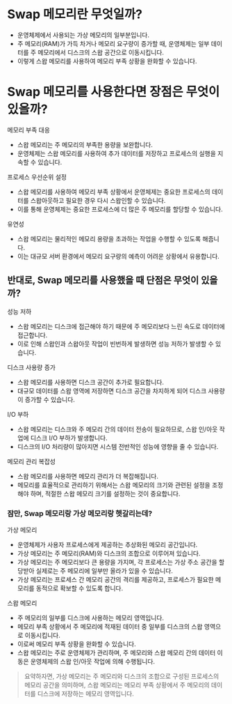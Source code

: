 
# Swap 메모리란 무엇일까?
- 운영체제에서 사용되는 가상 메모리의 일부분입니다. 
- 주 메모리(RAM)가 가득 차거나 메모리 요구량이 증가할 때, 운영체제는 일부 데이터를 주 메모리에서 디스크의 스왑 공간으로 이동시킵니다.
- 이렇게 스왑 메모리를 사용하여 메모리 부족 상황을 완화할 수 있습니다.

# Swap 메모리를 사용한다면 장점은 무엇이 있을까?
메모리 부족 대응
- 스왑 메모리는 주 메모리의 부족한 용량을 보완합니다.
- 운영체제는 스왑 메모리를 사용하여 추가 데이터를 저장하고 프로세스의 실행을 지속할 수 있습니다.


프로세스 우선순위 설정
- 스왑 메모리를 사용하여 메모리 부족 상황에서 운영체제는 중요한 프로세스의 데이터를 스왑아웃하고 필요한 경우 다시 스왑인할 수 있습니다. 
- 이를 통해 운영체제는 중요한 프로세스에 더 많은 주 메모리를 할당할 수 있습니다.


유연성
- 스왑 메모리는 물리적인 메모리 용량을 초과하는 작업을 수행할 수 있도록 해줍니다. 
- 이는 대규모 서버 환경에서 메모리 요구량의 예측이 어려운 상황에서 유용합니다.


## 반대로, Swap 메모리를 사용했을 때 단점은 무엇이 있을까?

성능 저하
- 스왑 메모리는 디스크에 접근해야 하기 때문에 주 메모리보다 느린 속도로 데이터에 접근합니다. 
- 이로 인해 스왑인과 스왑아웃 작업이 빈번하게 발생하면 성능 저하가 발생할 수 있습니다.

디스크 사용량 증가
- 스왑 메모리를 사용하면 디스크 공간이 추가로 필요합니다.
- 대규모 데이터를 스왑 영역에 저장하면 디스크 공간을 차지하게 되어 디스크 사용량이 증가할 수 있습니다.


I/O 부하
- 스왑 메모리는 디스크와 주 메모리 간의 데이터 전송이 필요하므로, 스왑 인/아웃 작업에 디스크 I/O 부하가 발생합니다. 
- 디스크의 I/O 처리량이 많아지면 시스템 전반적인 성능에 영향을 줄 수 있습니다.


메모리 관리 복잡성
- 스왑 메모리를 사용하면 메모리 관리가 더 복잡해집니다. 
- 메모리를 효율적으로 관리하기 위해서는 스왑 메모리의 크기와 관련된 설정을 조정해야 하며, 적절한 스왑 메모리 크기를 설정하는 것이 중요합니다.



### 잠만, Swap 메모리랑 가상 메모리랑 헷갈리는데?
가상 메모리
- 운영체제가 사용자 프로세스에게 제공하는 추상화된 메모리 공간입니다. 
- 가상 메모리는 주 메모리(RAM)와 디스크의 조합으로 이루어져 있습니다. 
- 가상 메모리는 주 메모리보다 큰 용량을 가지며, 각 프로세스는 가상 주소 공간을 할당받아 실제로는 주 메모리에 일부만 올라가 있을 수 있습니다. 
- 가상 메모리는 프로세스 간 메모리 공간의 격리를 제공하고, 프로세스가 필요한 메모리를 동적으로 확보할 수 있도록 합니다.


스왑 메모리
- 주 메모리의 일부를 디스크에 사용하는 메모리 영역입니다.
- 메모리 부족 상황에서 주 메모리에 적재된 데이터 중 일부를 디스크의 스왑 영역으로 이동시킵니다. 
- 이로써 메모리 부족 상황을 완화할 수 있습니다. 
- 스왑 메모리는 주로 운영체제가 관리하며, 주 메모리와 스왑 메모리 간의 데이터 이동은 운영체제의 스왑 인/아웃 작업에 의해 수행됩니다.

> 요약하자면, 가상 메모리는 주 메모리와 디스크의 조합으로 구성된 프로세스의 메모리 공간을 의미하며, 스왑 메모리는 메모리 부족 상황에서 주 메모리의 데이터를 디스크에 저장하는 메모리 영역입니다.


